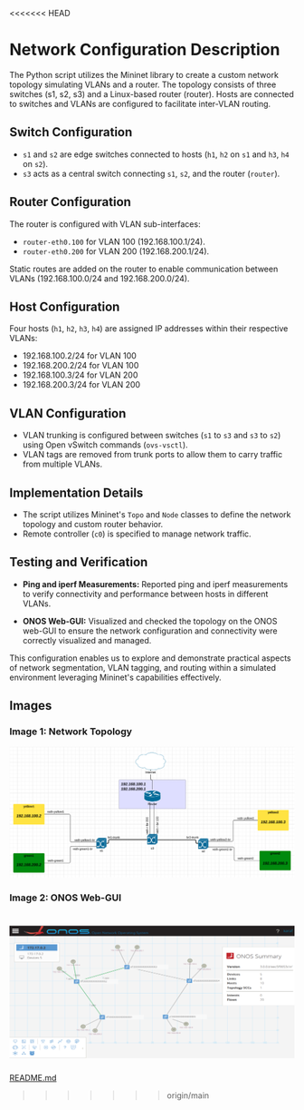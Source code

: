 <<<<<<< HEAD
# Network Configuration Description

The Python script utilizes the Mininet library to create a custom network topology simulating VLANs and a router. The topology consists of three switches (s1, s2, s3) and a Linux-based router (router). Hosts are connected to switches and VLANs are configured to facilitate inter-VLAN routing.

## Switch Configuration

- `s1` and `s2` are edge switches connected to hosts (`h1`, `h2` on `s1` and `h3`, `h4` on `s2`).
- `s3` acts as a central switch connecting `s1`, `s2`, and the router (`router`).

## Router Configuration

The router is configured with VLAN sub-interfaces:
- `router-eth0.100` for VLAN 100 (192.168.100.1/24).
- `router-eth0.200` for VLAN 200 (192.168.200.1/24).

Static routes are added on the router to enable communication between VLANs (192.168.100.0/24 and 192.168.200.0/24).

## Host Configuration

Four hosts (`h1`, `h2`, `h3`, `h4`) are assigned IP addresses within their respective VLANs:
- 192.168.100.2/24 for VLAN 100
- 192.168.200.2/24 for VLAN 100
- 192.168.100.3/24 for VLAN 200
- 192.168.200.3/24 for VLAN 200

## VLAN Configuration

- VLAN trunking is configured between switches (`s1` to `s3` and `s3` to `s2`) using Open vSwitch commands (`ovs-vsctl`).
- VLAN tags are removed from trunk ports to allow them to carry traffic from multiple VLANs.

## Implementation Details

- The script utilizes Mininet's `Topo` and `Node` classes to define the network topology and custom router behavior.
- Remote controller (`c0`) is specified to manage network traffic.

## Testing and Verification

- **Ping and iperf Measurements:** Reported ping and iperf measurements to verify connectivity and performance between hosts in different VLANs.

- **ONOS Web-GUI:** Visualized and checked the topology on the ONOS web-GUI to ensure the network configuration and connectivity were correctly visualized and managed.

This configuration enables us to explore and demonstrate practical aspects of network segmentation, VLAN tagging, and routing within a simulated environment leveraging Mininet's capabilities effectively.

## Images

### Image 1: Network Topology
![Network Topology](assets/Topology.png)

### Image 2: ONOS Web-GUI
![ONOS Web-GUI](assets/ONOS_GUI_visualisation.png)
=======

[README.md](https://github.com/user-attachments/files/16368619/README.md)
>>>>>>> origin/main
